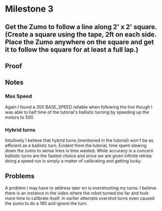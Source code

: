 # Milestone 3
## Get the Zumo to follow a line along 2' x 2' square. (Create a square using the tape, 2ft on each side. Place the Zumo anywhere on the square and get it to follow the square for at least a full lap.)

## Proof


## Notes
### Max Speed
Again I found a 300 BASE_SPEED reliable when following the line though I was able to half time of the tutorial's ballistic turning by speeding up the motors to 500.

### Hybrid turns
Intuitively I believe that hybrid turns (mentioned in the tutorial) won't be as efficient as a ballistic turn. Evident from the tutorial, time spent slowing down the zumo to sense lines is time wasted. While accuracy is a concern ballistic turns are the fastest choice and since we are given infinite retries doing a speed run is simply a matter of calibrating and getting lucky.

## Problems
A problem I may have to address later on is overshooting my turns. I believe there is an instance in the video where the robot turned too far and took more time to calibrate itself. In earlier attempts overshot turns even caused the zumo to do a 180 and ignore the turn.
